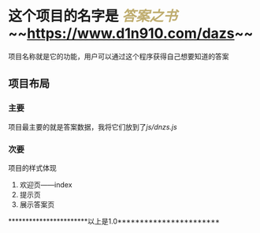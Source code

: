 <h1>
	这个项目的名字是  <i style="color:#bfad6f; ">答案之书</i>
	~~<a href='https://www.d1n910.cn/dazs'>https://www.d1n910.com/dazs</a>~~
</h1>
<p>
	项目名称就是它的功能，用户可以通过这个程序获得自己想要知道的答案
</p>
<h2>
	项目布局
</h2>
<h3>
	主要
</h3>
<p>
	项目最主要的就是答案数据，我将它们放到了<i>js/dnzs.js</i>
</p>
<h3>
	次要
</h3>
<p>
	项目的样式体现
</p>
<ol>
	<li>欢迎页——index</li>
	<li>提示页</li>
	<li>展示答案页</li>
</ol>
<p>
	***********************以上是1.0***********************

</p>
